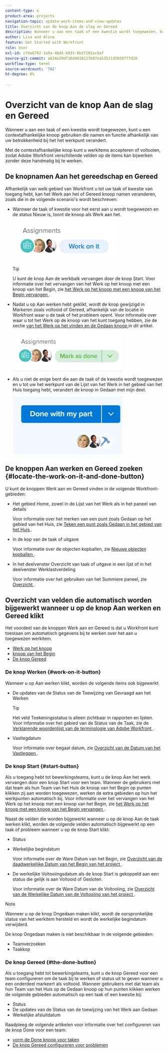 ```yaml
---
content-type: o
product-area: projects
navigation-topic: update-work-items-and-view-updates
title: Overzicht van de knop Aan de slag en Gereed
description: Wanneer u aan een taak of een kwestie wordt toegewezen, kunt u een contextafhankelijke knoop gebruiken die namen en functie afhankelijk van uw betrokkenheid bij het het werkpunt verandert.
author: Lisa and Alina
feature: Get Started with Workfront
role: User
exl-id: cfda6702-1a9a-4645-b031-8b2f201ac0af
source-git-commit: a634e29df16d401812fb87ea53521d5028f7fd20
workflow-type: tm+mt
source-wordcount: '782'
ht-degree: 0%

---
```


# Overzicht van de knop Aan de slag en Gereed

Wanneer u aan een taak of een kwestie wordt toegewezen, kunt u een contextafhankelijke knoop gebruiken die namen en functie afhankelijk van uw betrokkenheid bij het het werkpunt verandert.

Met de contextafhankelijke knop kunt u werkitems accepteren of voltooien, zodat Adobe Workfront verschillende velden op de items kan bijwerken zonder deze handmatig bij te werken.

## De knopnamen Aan het gereedschap en Gereed

Afhankelijk van welk gebied van Workfront u tot uw taak of kwestie van toegang hebt, kan het Werk aan het of Gereed knoop namen veranderen, zoals die in de volgende scenario&#39;s wordt beschreven: 

* Wanneer de taak of kwestie voor het eerst aan u wordt toegewezen en de status Nieuw is, toont de knoop als Werk aan het.

  ![](assets/nwe-work-on-it-button.png)

  >[!TIP]
  >
  >U kunt de knop Aan de werkbalk vervangen door de knop Start. Voor informatie over het vervangen van het Werk op het knoop met een knoop van het Begin, zie [ het Werk op het knoop met een knoop van het Begin vervangen ](../../people-teams-and-groups/create-and-manage-teams/work-on-it-button-to-start-button.md).

* Nadat u op Aan werken hebt geklikt, wordt de knop gewijzigd in Markeren zoals voltooid of Gereed, afhankelijk van de locatie in Workfront waar u de taak of het probleem opent. Voor informatie over waar u tot het Werk op de knoop van het kunt toegang hebben, zie de sectie [ van het Werk op het vinden en de Gedaan knoop ](#locate-the-work-on-it-and-done-button) in dit artikel.

  ![](assets/nwe-mark-as-done-button-350x122.png)

* Als u niet de enige bent die aan de taak of de kwestie wordt toegewezen en u tot uw het werkpunt van de Lijst van het Werk in het gebied van het Huis toegang hebt, verandert de knoop in Gedaan met mijn deel.

  ![](assets/home-left-done-with-my-part-button-350x184.png)

## De knoppen Aan werken en Gereed zoeken {#locate-the-work-on-it-and-done-button}

U kunt de knoppen Werk aan en Gereed vinden in de volgende Workfront-gebieden:

* Het gebied Home, zowel in de Lijst van het Werk als in het paneel van details

  Voor informatie over het merken van een punt zoals Gedaan op het gebied van het Huis, zie [ Teken een punt zoals Gedaan in het gebied van het Huis ](../../workfront-basics/using-home/using-the-home-area/mark-item-done-in-home.md).

* In de kop van de taak of uitgave

  Voor informatie over de objecten kopballen, zie [ Nieuwe objecten kopballen ](../../workfront-basics/the-new-workfront-experience/new-object-headers.md).

* In het deelvenster Overzicht van taak of uitgave in een lijst of in het deelvenster Werklastverdeling

  Voor informatie over het gebruiken van het Summiere paneel, zie [ Overzicht ](../../workfront-basics/the-new-workfront-experience/summary-overview.md).

## Overzicht van velden die automatisch worden bijgewerkt wanneer u op de knop Aan werken en Gereed klikt

Het voordeel van de knoppen Werk aan en Gereed is dat u Workfront kunt toestaan om automatisch gegevens bij te werken over het aan u toegewezen werkitem.

* [ Werk op het knoop ](#work-on-it-button)
* [ knoop van het Begin ](#start-button)
* [De knop Gereed](#the-done-button)

### De knop Werken {#work-on-it-button}

Wanneer u op Aan werken klikt, worden de volgende items ook bijgewerkt:

* De updates van de Status van de Toewijzing van Gevraagd aan het Werken

  >[!TIP]
  >
  >Het veld Toekeningsstatus is alleen zichtbaar in rapporten en lijsten. Voor informatie over het gebied van de Status van de Taak, zie de [ Verklarende woordenlijst van de terminologie van Adobe Workfront ](../../workfront-basics/navigate-workfront/workfront-navigation/workfront-terminology-glossary.md).

* Vastlegdatum

  Voor informatie over begaat datum, zie [ Overzicht van de Datum van het Vastleggen ](../../manage-work/projects/updating-work-in-a-project/overview-of-commit-dates.md).

### De knop Start {#start-button}

Als u toegang hebt tot bewerkingsteams, kunt u de knop Aan het werk vervangen door een knop Start voor een team. Wanneer de gebruikers met dat team als hun Team van het Huis de knoop van het Begin op punten klikken zij aan worden toegewezen, werken de extra gebieden op hun het werkpunten automatisch bij. Voor informatie over het vervangen van het Werk op het knoop met een knoop van het Begin, zie [ het Werk op het knoop met een knoop van het Begin vervangen ](../../people-teams-and-groups/create-and-manage-teams/work-on-it-button-to-start-button.md).

Naast de velden die worden bijgewerkt wanneer u op de knop Aan de taak werken klikt, worden de volgende velden automatisch bijgewerkt op een taak of probleem wanneer u op de knop Start klikt:

* Status
* Werkelijke begindatum

  Voor informatie over de Ware Datum van het Begin, zie [ Overzicht van de daadwerkelijke Datum van het Begin van het project ](../../manage-work/projects/planning-a-project/project-actual-start-date.md).

* De werkelijke Voltooiingsdatum als de knop Start is gekoppeld aan een status die gelijk is aan Voltooid of Gesloten.

  Voor informatie over de Ware Datum van de Voltooiing, zie [ Overzicht van de Werkelijke Datum van de Voltooiing van het project ](../../manage-work/projects/planning-a-project/project-actual-completion-date.md).

>[!NOTE]
>
>Wanneer u op de knop Ongedaan maken klikt, wordt de oorspronkelijke status van het werkitem hersteld en wordt de werkelijke begindatum verwijderd.
>
>De knop Ongedaan maken is niet beschikbaar in de volgende gebieden:
>
>* Teamverzoeken
>* Taakkop
>

### De knop Gereed {#the-done-button}

Als u toegang hebt tot bewerkingsteams, kunt u de knop Gereed voor een team configureren om de taak bij te werken of status uit te geven wanneer u een onderdeel markeert als voltooid. Wanneer gebruikers met dat team als hun Team van het Huis op de Gedaan knoop op hun punten klikken werken de volgende gebieden automatisch op een taak of een kwestie bij:

* Status
* De updates van de Status van de toewijzing van het Werk aan Gedaan
* Werkelijke afsluitdatum

Raadpleeg de volgende artikelen voor informatie over het configureren van de knop Done voor een team:

* [ vorm de Done knoop voor taken ](../../people-teams-and-groups/create-and-manage-teams/configure-the-done-button-for-tasks.md)
* [De knop Gereed configureren voor problemen](../../people-teams-and-groups/create-and-manage-teams/configure-the-done-button-for-issues.md)
